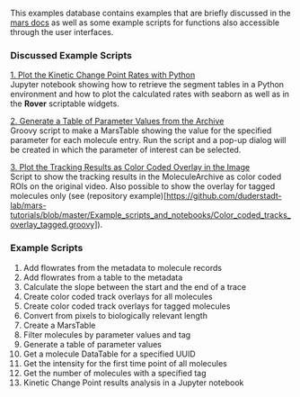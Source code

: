 This examples database contains examples that are briefly discussed in the [mars docs]() as well as some example scripts for functions also accessible through the user interfaces.

### Discussed Example Scripts
[1. Plot the Kinetic Change Point Rates with Python](https://github.com/duderstadt-lab/mars-tutorials/blob/master/Example_scripts_and_notebooks/KCP_widget_and_jupyter_plot.ipynb)  
Jupyter notebook showing how to retrieve the segment tables in a Python environment and how to plot the calculated rates with seaborn as well as in the **Rover** scriptable widgets.

[2. Generate a Table of Parameter Values from the Archive](https://github.com/duderstadt-lab/mars-tutorials/blob/master/Example_scripts_and_notebooks/Generate_a_table_of_parameter_values.groovy)  
Groovy script to make a MarsTable showing the value for the specified parameter for each molecule entry. Run the script and a pop-up dialog will be created in which the parameter of interest can be selected.

[3. Plot the Tracking Results as Color Coded Overlay in the Image](https://github.com/duderstadt-lab/mars-tutorials/blob/master/Example_scripts_and_notebooks/Color_coded_tracks_overlay)  
Script to show the tracking results in the MoleculeArchive as color coded ROIs on the original video. Also possible to show the overlay for tagged molecules only (see (repository example)[https://github.com/duderstadt-lab/mars-tutorials/blob/master/Example_scripts_and_notebooks/Color_coded_tracks_overlay_tagged.groovy]).


### Example Scripts
1. Add flowrates from the metadata to molecule records
2. Add flowrates from a table to the metadata
3. Calculate the slope between the start and the end of a trace
4. Create color coded track overlays for all molecules
5. Create color coded track overlays for tagged molecules
6. Convert from pixels to biologically relevant length
7. Create a MarsTable
8. Filter molecules by parameter values and tag
9. Generate a table of parameter values
10. Get a molecule DataTable for a specified UUID
11. Get the intensity for the first time point of all molecules
12. Get the number of molecules with a specified tag
13. Kinetic Change Point results analysis in a Jupyter notebook 
